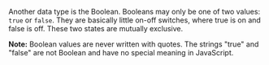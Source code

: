 Another data type is the Boolean. Booleans may only be one of two values: ```true``` or ```false```. They are basically little on-off switches, where true is on and false is off. These two states are mutually exclusive.

**Note:** Boolean values are never written with quotes. The strings "true" and "false" are not Boolean and have no special meaning in JavaScript.

